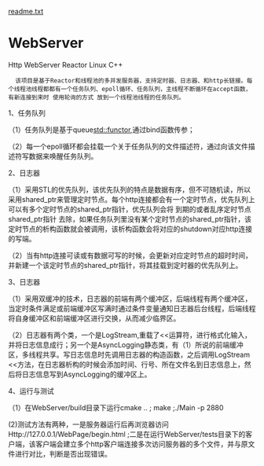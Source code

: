 [readme.txt](https://github.com/hjdjh/WebServer/files/7020943/readme.txt)
# WebServer
Http  WebServer Reactor Linux C++


      该项目是基于Reactor和线程池的多并发服务器，支持定时器、日志器、和http长链接。每个线程池线程都都有一个任务队列、epoll循环、任务队列，主线程不断循环在accept函数，有新连接到来时 使用轮询的方式 放到一个线程池线程的任务队列。
 
1、任务队列

（1）任务队列是基于queue<std::functor>,通过bind函数传参；

（2）每一个epoll循环都会挂载一个关于任务队列的文件描述符，通过向该文件描述符写数据来唤醒任务队列。


2、日志器

（1）采用STL的优先队列，该优先队列的特点是数据有序，但不可随机读，所以采用shared_ptr来管理定时节点。每个http连接都会有一个定时节点，优先队列上可以有多个定时节点的shared_ptr指针，优先队列会将 到期的或者乱序定时节点shared_ptr指针 去除，如果任务队列里没有某个定时节点的shared_ptr指针，该定时节点的析构函数就会被调用，该析构函数会将对应的shutdown对应http连接的写端。

（2）当有http连接可读或有数据可写的时候，会更新对应定时节点的超时时间，并新建一个该定时节点的shared_ptr指针，将其挂载到定时器的优先队列上。

3、日志器

（1）采用双缓冲的技术，日志器的前端有两个缓冲区，后端线程有两个缓冲区，当定时条件满足或前端缓冲区写满时通过条件变量通知日志器后台线程，后端线程将自身缓冲区和前端缓冲区进行交换，从而减少临界区。

（2）日志器有两个类，一个是LogStream,重载了<<运算符，进行格式化输入，并将日志信息成行；另一个是AsyncLogging静态类，有（1）所说的前端缓冲区，多线程共享。写日志信息时先调用日志器的构造函数，之后调用LogStream <<方法，在日志器析构的时候会添加时间、行号、所在文件名到日志信息上，然后将日志信息写到AsyncLogging的缓冲区上。

4、运行与测试

（1）在WebServer/build目录下运行cmake .. ; make ;./Main -p 2880 

(2)测试方法有两种，一是服务器运行后再浏览器访问Http://127.0.0.1/WebPage/begin.html ;二是在运行WebServer/tests目录下的客户端，该客户端会建立多个http客户端连接多次访问服务器的多个文件，并与原文件进行对比，判断是否出现错误。
